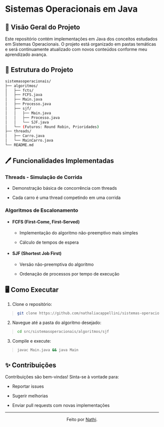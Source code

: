 # Sistemas Operacionais em Java

## 📌 Visão Geral do Projeto

Este repositório contém implementações em Java dos conceitos estudados em Sistemas Operacionais. O projeto está organizado em pastas temáticas e será continuamente atualizado com novos conteúdos conforme meu aprendizado avança.

## 📃 Estrutura do Projeto

```bash
sistemasoperacionais/
├── algoritmos/
│   ├── fcts/
│   ├── FCFS.java              
│   ├── Main.java               
│   ├── Processo.java           
│   ├── sjf/
│   │   ├── Main.java           
│   │   ├── Processo.java       
│   │   └── SJF.java            
│   └── (Futuros: Round Robin, Prioridades)
├── threads/
│   ├── Carro.java              
│   └── MainCarro.java          
└── README.md                  
```

## 🖊 Funcionalidades Implementadas

### Threads - Simulação de Corrida

- Demonstração básica de concorrência com threads

- Cada carro é uma thread competindo em uma corrida

### Algoritmos de Escalonamento

- #### FCFS (First-Come, First-Served)

  - Implementação do algoritmo não-preemptivo mais simples

  - Cálculo de tempos de espera

- #### SJF (Shortest Job First)

  - Versão não-preemptiva do algoritmo

  - Ordenação de processos por tempo de execução

## 🖥 Como Executar

1. Clone o repositório:

> ```bash
> git clone https://github.com/nathaliacappellini/sistemas-operacionais.git
> ```

2. Navegue até a pasta do algoritmo desejado:

> ```bash
> cd src/sistemasoperacionais/algoritmos/sjf
> ```

3. Compile e execute:

> ```bash
> javac Main.java && java Main
> ```

## ✨ Contribuições

Contribuições são bem-vindas! Sinta-se à vontade para:

- Reportar issues

- Sugerir melhorias

- Enviar pull requests com novas implementações

---

<div align="center">Feito por <a href="https://github.com/nathaliacappellini">Nathi</a>.</div>
